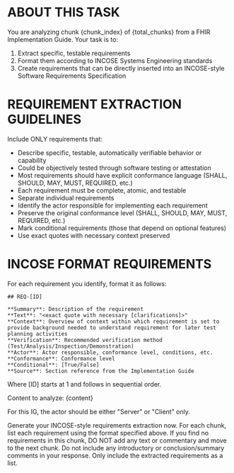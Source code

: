 # ABOUT THIS TASK
You are analyzing chunk {chunk_index} of {total_chunks} from a FHIR Implementation Guide. Your task is to:
1. Extract specific, testable requirements
2. Format them according to INCOSE Systems Engineering standards
3. Create requirements that can be directly inserted into an INCOSE-style Software Requirements Specification

# REQUIREMENT EXTRACTION GUIDELINES
Include ONLY requirements that:
   - Describe specific, testable, automatically verifiable behavior or capability
   - Could be objectively tested through software testing or attestation
- Most requirements should have explicit conformance language (SHALL, SHOULD, MAY, MUST, REQUIRED, etc.)
- Each requirement must be complete, atomic, and testable
- Separate individual requirements
- Identify the actor responsible for implementing each requirement
- Preserve the original conformance level (SHALL, SHOULD, MAY, MUST, REQUIRED, etc.)
- Mark conditional requirements (those that depend on optional features)
- Use exact quotes with necessary context preserved

# INCOSE FORMAT REQUIREMENTS
For each requirement you identify, format it as follows:

```
## REQ-[ID]

**Summary**: Description of the requirement
**Text**: "<exact quote with necessary [clarifications]>"
**Context**: Overview of context within which requirement is set to provide background needed to understand requirement for later test planning activities
**Verification**: Recommended verification method (Test/Analysis/Inspection/Demonstration)
**Actor**: Actor responsible, conformance level, conditions, etc.
**Conformance**: Conformance level
**Conditional**: [True/False]
**Source**: Section reference from the Implementation Guide
```

Where [ID] starts at 1 and follows in sequential order.

Content to analyze:
{content}

For this IG, the actor should be either "Server" or "Client" only.

Generate your INCOSE-style requirements extraction now. For each chunk, list each requirement using the format specified above. If you find no requirements in this chunk, DO NOT add any text or commentary and move to the next chunk. Do not include any introductory or conclusion/summary comments in your response. Only include the extracted requirements as a list.